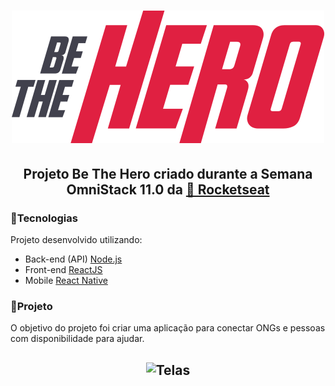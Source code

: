 <h1 align="center">
    <img src='https://github.com/alan-ar/be-the-hero/blob/master/frontend/src/assets/logo.svg' alt='Be The Hero' />
</h1>

<h2 align="center">
    Projeto Be The Hero criado durante a Semana OmniStack 11.0 da <a href='https://rocketseat.com.br/'>🚀 Rocketseat</a>
</h2>

<h3>
    📌Tecnologias
</h3>
<p>Projeto desenvolvido utilizando:</p>
<ul>
    <li>Back-end (API) <a href='https://nodejs.org/en/'>Node.js</a></li>
    <li>Front-end <a href='https://reactjs.org'>ReactJS</a></li>
    <li>Mobile <a href='https://facebook.github.io/react-native/'>React Native</a></li>
</ul>

<h3>
    📌Projeto
</h3>
<p>O objetivo do projeto foi criar uma aplicação para conectar ONGs e pessoas com disponibilidade para ajudar.</p>

<h2 align="center">
    <img src='https://github.com/fariasmateuss/BeTheHero/raw/master/.github/bethehero.png' alt='Telas' />
</h2>
